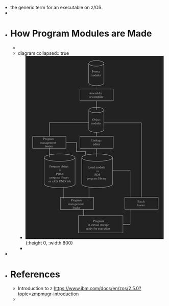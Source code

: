 - the generic term for an executable on z/OS.
-
- # How Program Modules are Made
	-
	- diagram
	  collapsed:: true
		- ![image.png](../assets/image_1754180789322_0.png){:height 0, :width 800}
		-
-
- # References
	- Introduction to z https://www.ibm.com/docs/en/zos/2.5.0?topic=zmpmugr-introduction
	-
